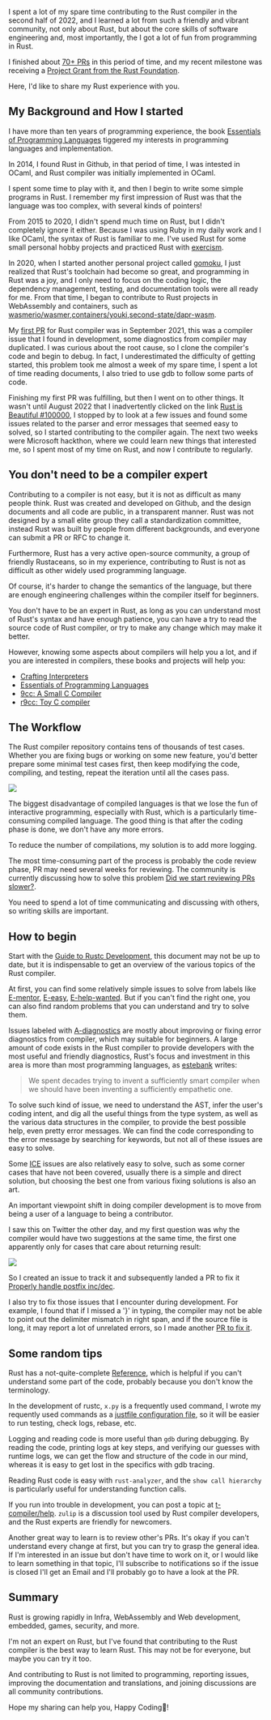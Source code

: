 
I spent a lot of my spare time contributing to the Rust compiler in the second half of 2022, and I learned a lot from such a friendly and vibrant community, not only about Rust, but about the core skills of software engineering and, most importantly, the I got a lot of fun from programming in Rust.

I finished about [70+ PRs](https://github.com/rust-lang/rust/pulls?q=is%3Apr+author%3Achenyukang+is%3Aclosed) in this period of time, and my recent milestone was receiving a [Project Grant from the Rust Foundation](https://foundation.rust-lang.org/news/community-grants-program-awards-announcement-introducing-our-latest-project-grantees/).

Here, I'd like to share my Rust experience with you.

## My Background and How I started

I have more than ten years of programming experience, the book [Essentials of Programming Languages](https://github.com/chenyukang/eopl) tiggered my interests in programming languages and implementation.

In 2014, I found Rust in Github, in that period of time, I was intested in OCaml, and Rust compiler was initially implemented in OCaml.

I spent some time to play with it, and then I begin to write some simple programs in Rust. I remember my first impression of Rust was that the language was too complex, with several kinds of pointers!

From 2015 to 2020, I didn't spend much time on Rust, but I didn't completely ignore it either. Because I was using Ruby in my daily work and I like OCaml, the syntax of Rust is familiar to me. I've used Rust for some small personal hobby projects and practiced Rust with [exercism](https://exercism.org/).

In 2020, when I started another personal project called [gomoku](https://github.com/chenyukang/gomoku), I just realized that Rust's toolchain had become so great, and programming in Rust was a joy, and I only need to focus on the coding logic, the dependency management, testing, and documentation tools were all ready for me. From that time, I began to contribute to Rust projects in WebAssembly and containers, such as [wasmerio/wasmer](https://github.com/wasmerio/wasmer),[containers/youki](https://github.com/containers/youki),[second-state/dapr-wasm](https://github.com/second-state/dapr-wasm).

My [first PR](https://github.com/rust-lang/rust/pull/88493) for Rust compiler was in September 2021, this was a compiler issue that I found in development, some diagnostics from compiler may duplicated. I was curious about the root cause, so I clone the compiler's code and begin to debug. In fact, I underestimated the difficulty of getting started, this problem took me almost a week of my spare time, I spent a lot of time reading documents, I also tried to use gdb to follow some parts of code.

Finishing my first PR was fulfilling, but then I went on to other things. It wasn't until August 2022 that I inadvertently clicked on the link [Rust is Beautiful #100000](https://github.com/rust-lang/rust/issues/100000), I stopped by to look at a few issues and found some issues related to the parser and error messages that seemed easy to solved, so I started contributing to the compiler again. The next two weeks were Microsoft hackthon, where we could learn new things that interested me, so I spent most of my time on Rust, and now I contribute to regularly.

## You don't need to be a compiler expert

Contributing to a compiler is not easy, but it is not as difficult as many people think. Rust was created and developed on Github, and the design documents and all code are public, in a transparent manner. Rust was not designed by a small elite group they call a standardization committee, instead Rust was built by people from different backgrounds, and everyone can submit a PR or RFC to change it.

Furthermore, Rust has a very active open-source community, a group of friendly Rustaceans, so in my experience, contributing to Rust is not as difficult as other widely used programming language.

Of course, it's harder to change the semantics of the language, but there are enough engineering challenges within the compiler itself for beginners.

You don't have to be an expert in Rust, as long as you can understand most of Rust's syntax and have enough patience, you can have a try to read the source code of Rust compiler, or try to make any change which may make it better.

However, knowing some aspects about compilers will help you a lot, and if you are interested in compilers, these books and projects will help you:

- [Crafting Interpreters](http://craftinginterpreters.com/)
- [Essentials of Programming Languages](https://eopl3.com/)
- [9cc: A Small C Compiler](https://github.com/rui314/9cc)
- [r9cc: Toy C compiler](https://github.com/utam0k/r9cc)

## The Workflow

The Rust compiler repository contains tens of thousands of test cases. Whether you are fixing bugs or working on some new feature, you'd better prepare some minimal test cases first, then keep modifying the code, compiling, and testing, repeat the iteration until all the cases pass.

![](https://catcoding.me/images/ob_pasted-image-20230117125646.png)

The biggest disadvantage of compiled languages is that we lose the fun of interactive programming, especially with Rust, which is a particularly time-consuming compiled language. The good thing is that after the coding phase is done, we don't have any more errors.

To reduce the number of compilations, my solution is to add more logging.

The most time-consuming part of the process is probably the code review phase, PR may need several weeks for reviewing. The community is currently discussing how to solve this problem [Did we start reviewing PRs slower?](https://internals.rust-lang.org/t/did-we-start-reviewing-prs-slower/18033).

You need to spend a lot of time communicating and discussing with others, so writing skills are important.

## How to begin

Start with the [Guide to Rustc Development](https://rustc-dev-guide.rust-lang.org/getting-started.html), this document may not be up to date, but it is indispensable to get an overview of the various topics of the Rust compiler.

At first, you can find some relatively simple issues to solve from labels like [E-mentor](https://github.com/rust-lang/rust/issues?q=is%3Aissue+is%3Aopen+label%3AE-mentor), [E-easy](https://github.com/rust-lang/rust/issues?q=is%3Aissue+is%3Aopen+label%3AE-easy), [E-help-wanted](https://github.com/rust-lang/rust/issues?q=is%3Aissue+is%3Aopen+label%3AE-help-wanted). But if you can't find the right one, you can also find random problems that you can understand and try to solve them.

Issues labeled with [A-diagnostics](https://github.com/rust-lang/rust/issues?q=is%3Aissue+is%3Aopen+label%3AA-diagnostics) are mostly about improving or fixing error diagnostics from compiler, which may suitable for beginners. A large amount of code exists in the Rust compiler to provide developers with the most useful and friendly diagnostics, Rust's focus and investment in this area is more than most programming languages, as [estebank](https://github.com/estebank) writes:

> We spent decades trying to invent a sufficiently smart compiler when we should have been inventing a sufficiently empathetic one.

To solve such kind of issue, we need to understand the AST, infer the user's coding intent, and dig all the useful things from the type system, as well as the various data structures in the compiler, to provide the best possible help, even pretty error messages. We can find the code corresponding to the error message by searching for keywords, but not all of these issues are easy to solve.

Some [ICE](https://github.com/rust-lang/rust/issues?q=is%3Aissue+is%3Aopen+label%3AI-ICE) issues are also relatively easy to solve, such as some corner cases that have not been covered, usually there is a simple and direct solution, but choosing the best one from various fixing solutions is also an art.

An important viewpoint shift in doing compiler development is to move from being a user of a language to being a contributor.

I saw this on Twitter the other day, and my first question was why the compiler would have two suggestions at the same time, the first one apparently only for cases that care about returning result:

![](https://catcoding.me/images/ob_pasted-image-20230117005319.png)

So I created an issue to track it and subsequently landed a PR to fix it [Properly handle postfix inc/dec](https://github.com/rust-lang/rust/pull/104875).

I also try to fix those issues that I encounter during development. For example, I found that if I missed a '}' in typing, the compiler may not be able to point out the delimiter mismatch in right span, and if the source file is long, it may report a lot of unrelated errors, so I made another [PR to fix it](https://github.com/rust-lang/rust/pull/104012).

## Some random tips

Rust has a not-quite-complete [Reference](https://doc.rust-lang.org/reference/), which is helpful if you can't understand some part of the code, probably because you don't know the terminology.

In the development of rustc, `x.py` is a frequently used command, I wrote my  requently used commands as a [justfile configuration file](https://github.com/chenyukang/share/blob/main/justfile), so it will be easier to run testing, check logs, rebase, etc.

Logging and reading code is more useful than `gdb` during debugging. By reading the code, printing logs at key steps, and verifying our guesses with runtime logs, we can get the flow and structure of the code in our mind, whereas it is easy to get lost in the specifics with gdb tracing.

Reading Rust code is easy with `rust-analyzer`, and the `show call hierarchy` is particularly useful for understanding function calls.

If you run into trouble in development, you can post a topic at [t-compiler/help](https://rust-lang.zulipchat.com/#narrow/stream/182449-t-compiler.2Fhelp). `zulip` is a discussion tool used by Rust compiler developers, and the Rust experts are friendly for newcomers.

Another great way to learn is to review other's PRs. It's okay if you can't understand every change at first, but you can try to grasp the general idea. If I'm interested in an issue but don't have time to work on it, or I would like to learn something in that topic, I'll subscribe to notifications so if the issue is closed I'll get an Email and I'll probably go to have a look at the PR.

## Summary

Rust is growing rapidly in Infra, WebAssembly and Web development, embedded, games, security, and more.

I'm not an expert on Rust, but I've found that contributing to the Rust compiler is the best way to learn Rust. This may not be for everyone, but maybe you can try it too.

And contributing to Rust is not limited to programming, reporting issues, improving the documentation and translations, and joining discussions are all community contributions.

Hope my sharing can help you, Happy Coding🦀!

